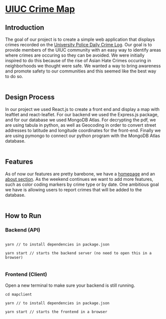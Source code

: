 <h1><a href="https://uiuccrimemap.herokuapp.com/"> UIUC Crime Map</a> </h1>
<h2>Introduction</h2>
The goal of our project is to create a simple web application that displays crimes recorded on the <a href="https://police.illinois.edu/crime-reporting/daily-crime-log/">University Police Daily Crime Log</a>. Our goal is to provide members of the UIUC community with an easy way to identify areas where crimes are occuring so they can be avoided. We were initially inspired to do this because of the rise of Asian Hate Crimes occuring in neighborhoods we thought were safe. We wanted a way to bring awareness and promote safety to our communities and this seemed like the best way to do so.<br>
<br>
<h2>Design Process</h2>
In our project we used React.js to create a front end and display a map with leaftlet and react-leaflet. For our backend we used the Express.js package, and for our database we used MongoDB Atlas. For decrypting the pdf, we are using tabula in python, as well as Geocoding in order to convert street addresses to latitude and longitude coordinates for the front-end. Finally we are using pymongo to connect our python program with the MongoDB Atlas database.<br>
<br>
<h2>Features</h2>
As of now our features are pretty barebone, we have a <a href="https://uiuccrimemap.herokuapp.com/">homepage</a> and an <a href="https://uiuccrimemap.herokuapp.com//about">about section</a>. As the weekend continues we want to add more features, such as color coding markers by crime type or by date. One ambitious goal we have is allowing users to report crimes that will be added to the database.<br>
<br>
<h2>How to Run</h2>
<h3>Backend (API)</h3>
<code>
yarn // to install dependencies in package.json </code><br>
<code>
yarn start // starts the backend server (no need to open this in a browser)  <br>
</code>

<h3>Frontend (Client)</h3>
Open a new terminal to make sure your backend is still running. <br>
<code>
cd mapclient </code><br>
<code>
yarn // to install dependencies in package.json  </code><br>
  <code>
yarn start // starts the frontend in a browser 
</code>





